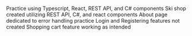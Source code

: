 Practice using Typescript, React, REST API, and C# components
Ski shop created utilizing REST API, C#, and react components
About page dedicated to error handling practice
Login and Registering features not created
Shopping cart feature working as intended
